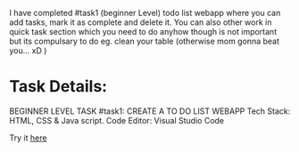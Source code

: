 I have completed #task1 (beginner Level) todo list webapp where you can add tasks, mark it as complete and delete it.
You can also other work in quick task section which you need to do anyhow though is not important but its compulsary 
to do eg. clean your table (otherwise mom gonna beat you... xD )

# Task Details:
BEGINNER LEVEL TASK #task1: CREATE A TO DO LIST WEBAPP
Tech Stack: HTML, CSS & Java script.
Code Editor: Visual Studio Code

Try it [here](https://ritugupta02.github.io/LGMVIP-Web/To-Do%20App/)
